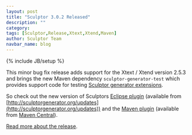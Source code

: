 ```yaml
---
layout: post
title: "Sculptor 3.0.2 Released"
description: ""
category: 
tags: [Sculptor,Release,Xtext,Xtend,Maven]
author: Sculptor Team
navbar_name: blog
---
```

{% include JB/setup %}

This minor bug fix release adds support for the Xtext / Xtend version 2.5.3 and brings the new Maven dependency `sculptor-generator-test` which provides support code for testing [Sculptor generator extensions][4].

So check out the new version of Sculptors [Eclipse plugin][2] (available from [http://sculptorgenerator.org/updates](http://sculptorgenerator.org/updates)) and the [Maven plugin][3] (available from [Maven Central](http://search.maven.org/#search%7Cga%7C1%7Cg%3A%22org.sculptorgenerator%22)).


[Read more about the release][1].

   [1]: /documentation/whats-new#version-302
   [2]: /documentation/eclipse-plugin
   [3]: /documentation/maven-plugin
   [4]: /documentation/advanced-tutorial#overrides-and-extension-mechanism
